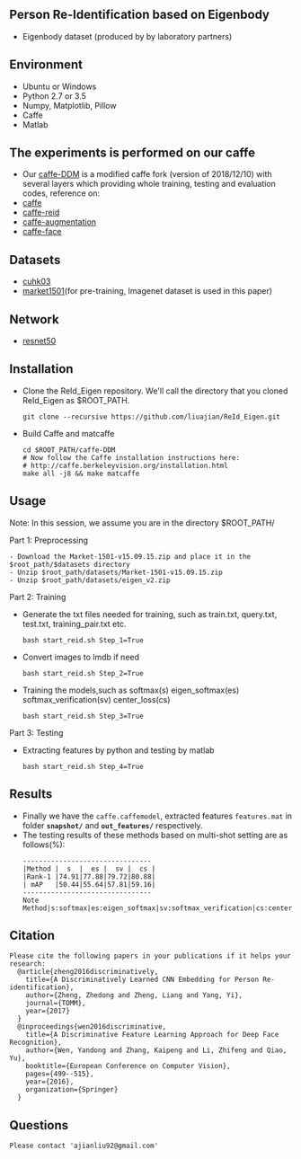 ## Person Re-Identification based on Eigenbody
- Eigenbody dataset (produced by by laboratory partners)

## Environment
- Ubuntu or Windows
- Python 2.7 or 3.5
- Numpy, Matplotlib, Pillow
- Caffe
- Matlab

## The experiments is performed on our caffe
- Our [caffe-DDM](https://github.com/liuajian/caffe-DDM) is a modified caffe fork (version of 2018/12/10) with several layers which providing whole training, testing and evaluation codes, reference on:
- [caffe](https://github.com/BVLC/caffe)
- [caffe-reid](https://github.com/D-X-Y/caffe-reid)
- [caffe-augmentation](https://github.com/twtygqyy/caffe-augmentation)
- [caffe-face](https://github.com/ydwen/caffe-face)

## Datasets
- [cuhk03](http://www.ee.cuhk.edu.hk/~rzhao/) 
- [market1501](http://www.liangzheng.org/Project/project_reid.html)(for pre-training, Imagenet dataset is used in this paper)

## Network
- [resnet50](https://github.com/KaimingHe/deep-residual-networks)

## Installation
- Clone the ReId_Eigen repository. We'll call the directory that you cloned ReId_Eigen as $ROOT_PATH.
    ```Shell
  git clone --recursive https://github.com/liuajian/ReId_Eigen.git
    ```
- Build Caffe and matcaffe
    ```Shell
  cd $ROOT_PATH/caffe-DDM
  # Now follow the Caffe installation instructions here:
  # http://caffe.berkeleyvision.org/installation.html
  make all -j8 && make matcaffe
    ```
## Usage
Note: In this session, we assume you are in the directory $ROOT_PATH/

Part 1: Preprocessing
 ```Shell
- Download the Market-1501-v15.09.15.zip and place it in the $root_path/$datasets directory
- Unzip $root_path/datasets/Market-1501-v15.09.15.zip 
- Unzip $root_path/datasets/eigen_v2.zip 
   ```
Part 2: Training
- Generate the txt files needed for training, such as train.txt, query.txt, test.txt, training_pair.txt etc.
    ```Shell
  bash start_reid.sh Step_1=True
    ```
- Convert images to lmdb if need
    ```Shell
  bash start_reid.sh Step_2=True
    ```
- Training the models,such as softmax(s)  eigen_softmax(es)  softmax_verification(sv) center_loss(cs)
    ```Shell
  bash start_reid.sh Step_3=True
    ```
Part 3: Testing
- Extracting features by python and testing by matlab
    ```Shell
  bash start_reid.sh Step_4=True
    ```
## Results
- Finally we have the `caffe.caffemodel`, extracted features `features.mat` in folder **`snapshot/`** and **`out_features/`** respectively.
- The testing results of these methods based on multi-shot setting are as follows(%): 
   ```Shell
   --------------------------------
   |Method |  s  |  es |  sv |  cs |
   |Rank-1 |74.91|77.88|79.72|80.88|
   | mAP   |50.44|55.64|57.81|59.16|
   --------------------------------
  Note Method|s:softmax|es:eigen_softmax|sv:softmax_verification|cs:center_loss
  ```
## Citation
  ```Shell
Please cite the following papers in your publications if it helps your research:
    @article{zheng2016discriminatively,
      title={A Discriminatively Learned CNN Embedding for Person Re-identification},
      author={Zheng, Zhedong and Zheng, Liang and Yang, Yi},
      journal={TOMM},
      year={2017}
    }
    @inproceedings{wen2016discriminative,
      title={A Discriminative Feature Learning Approach for Deep Face Recognition},
      author={Wen, Yandong and Zhang, Kaipeng and Li, Zhifeng and Qiao, Yu},
      booktitle={European Conference on Computer Vision},
      pages={499--515},
      year={2016},
      organization={Springer}
    }
  ```
## Questions
  ```Shell
Please contact 'ajianliu92@gmail.com'
 ```










